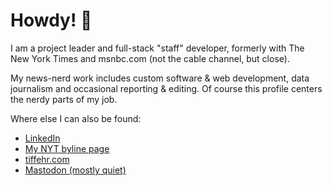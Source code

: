 # Howdy! 🤘

I am a project leader and full-stack "staff" developer, formerly with The New York Times and msnbc.com (not the cable channel, but close). 

My news-nerd work includes custom software & web development, data journalism and occasional reporting & editing. Of course this profile centers the nerdy parts of my job.

Where else I can also be found:
- [LinkedIn](https://www.linkedin.com/in/tiff-fehr/)
- [My NYT byline page](https://www.nytimes.com/by/tiff-fehr)
- [tiffehr.com](https://www.tiffehr.com)
- [Mastodon (mostly quiet)](https://journa.host/@tiffehr)
